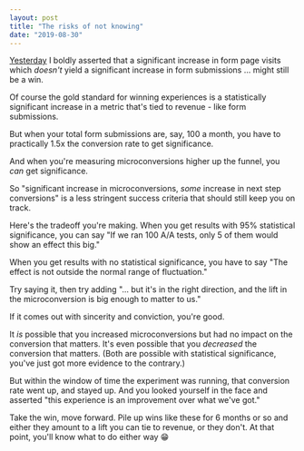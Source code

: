 ```yaml
---
layout: post
title: "The risks of not knowing"
date: "2019-08-30"
---
```


[Yesterday](https://briandavidhall.com/the-not-knowing/) I boldly asserted that a significant increase in form page visits which _doesn't_ yield a significant increase in form submissions ... might still be a win.

Of course the gold standard for winning experiences is a statistically significant increase in a metric that's tied to revenue - like form submissions.

But when your total form submissions are, say, 100 a month, you have to practically 1.5x the conversion rate to get significance.

And when you're measuring microconversions higher up the funnel, you _can_ get significance.

So "significant increase in microconversions, _some_ increase in next step conversions" is a less stringent success criteria that should still keep you on track.

Here's the tradeoff you're making. When you get results with 95% statistical significance, you can say "If we ran 100 A/A tests, only 5 of them would show an effect this big."

When you get results with no statistical significance, you have to say "The effect is not outside the normal range of fluctuation."

Try saying it, then try adding "... but it's in the right direction, and the lift in the microconversion is big enough to matter to us."

If it comes out with sincerity and conviction, you're good.

It _is_ possible that you increased microconversions but had no impact on the conversion that matters. It's even possible that you _decreased_ the conversion that matters. (Both are possible with statistical significance, you've just got more evidence to the contrary.)

But within the window of time the experiment was running, that conversion rate went up, and stayed up. And you looked yourself in the face and asserted "this experience is an improvement over what we've got."

Take the win, move forward. Pile up wins like these for 6 months or so and either they amount to a lift you can tie to revenue, or they don't. At that point, you'll know what to do either way 😁
